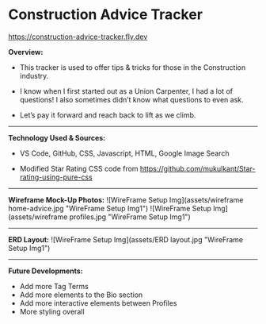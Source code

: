 # Construction Advice Tracker

https://construction-advice-tracker.fly.dev

**Overview:**

- This tracker is used to offer tips & tricks for those in the Construction industry. 

- I know when I first started out as a Union Carpenter, I had a lot of questions! I also sometimes didn’t know what questions to even ask. 

- Let’s pay it forward and reach back to lift as we climb.

---------------------------------------------------------------

 **Technology Used & Sources:** 
 
 - VS Code, GitHub, CSS, Javascript, HTML, Google Image Search

 - Modified Star Rating CSS code from https://github.com/mukulkant/Star-rating-using-pure-css 

---------------------------------------------------------------

 **Wireframe Mock-Up Photos:**
![WireFrame Setup Img](assets/wireframe home-advice.jpg "WireFrame Setup Img1")
![WireFrame Setup Img](assets/wireframe profiles.jpg "WireFrame Setup Img1")

---------------------------------------------------------------

**ERD Layout:**
![WireFrame Setup Img](assets/ERD layout.jpg "WireFrame Setup Img1")


---------------------------------------------------------------
 
 **Future Developments:**

 - Add more Tag Terms
 - Add more elements to the Bio section
 - Add more interactive elements between Profiles
 - More styling overall